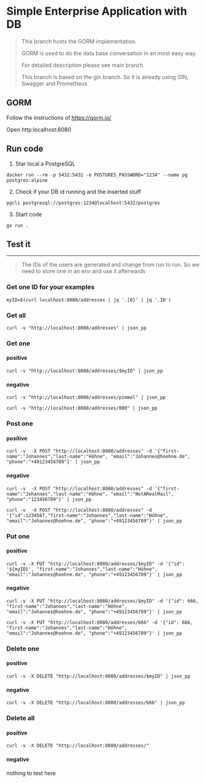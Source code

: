 # Simple Enterprise Application with DB

> This branch hosts the GORM implementation.
>
> GORM is used to do the data base conversation in an most easy way.
>
> For detailed description please see main branch
>
> This branch is based on the gin branch. So it is already using GIN, Swagger and Prometheus


## GORM
Follow the instructions of https://gorm.io/

Open http:localhost:8080

## Run code
1. Star local a PostgreSQL 
```
docker run --rm -p 5432:5432 -e POSTGRES_PASSWORD="1234" --name pg postgres:alpine
```

2. Check if your DB id running and the inserted stuff
```
pgcli postgresql://postgres:1234@localhost:5432/postgres
```

3. Start code
```
go run .
```

## Test it
----------

> The IDs of the users are generated and change from run to run. So we need to store one in an env and use it afterwards

### Get one ID for your examples
```
myID=$(curl localhost:8080/addresses | jq '.[0]' | jq '.ID') 
```


### Get all
```
curl -v "http://localhost:8080/addresses" | json_pp
```

### Get one
#### positive
```
curl -v "http://localhost:8080/addresses/$myID" | json_pp
```
#### negative
```
curl -v "http://localhost:8080/addresses/pimmel" | json_pp
```
```
curl -v "http://localhost:8080/addresses/000" | json_pp
```

### Post one
#### positive
```
curl -v  -X POST "http://localhost:8080/addresses" -d '{"first-name":"Johannes","last-name":"Höhne", "email":"Johannes@hoehne.de", "phone":"+49123456789"}' | json_pp
```
#### negative
```
curl -v  -X POST "http://localhost:8080/addresses" -d '{"first-name":"Johannes","last-name":"Höhne", "email":"NotARealMail", "phone":"123456789"}' | json_pp
```
```
curl -v  -X POST "http://localhost:8080/addresses" -d '{"id":1234567,"first-name":"Johannes","last-name":"Höhne", "email":"Johannes@hoehne.de", "phone":"+49123456789"}' | json_pp
```

### Put one
#### positive
```
curl -v -X PUT "http://localhost:8080/addresses/$myID" -d '{"id": '${myID}', "first-name":"Johannes","last-name":"Höhne", "email":"Johannes@hoehne.de", "phone":"+49123456789"}' | json_pp
```
#### negative
```
curl -v -X PUT "http://localhost:8080/addresses/$myID" -d '{"id": 666, "first-name":"Johannes","last-name":"Höhne", "email":"Johannes@hoehne.de", "phone":"+49123456789"}' | json_pp
```
```
curl -v -X PUT "http://localhost:8080/addresses/666" -d '{"id": 666, "first-name":"Johannes","last-name":"Höhne", "email":"Johannes@hoehne.de", "phone":"+49123456789"}' | json_pp
```

### Delete one
#### positive
```
curl -v -X DELETE "http://localhost:8080/addresses/$myID" | json_pp
```
#### negative
```
curl -v -X DELETE "http://localhost:8080/addresses/666" | json_pp
```

### Delete all
#### positive
```
curl -v -X DELETE "http://localhost:8080/addresses/"
```
#### negative
nothing to test here




